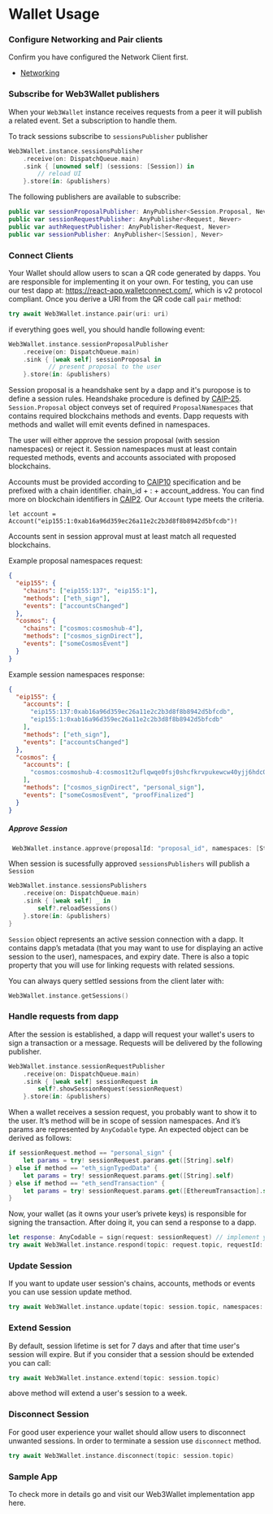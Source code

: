 # Wallet Usage

### Configure Networking and Pair clients

Confirm you have configured the Network Client first.

- [Networking](../core/networking-configuration.md)

### Subscribe for Web3Wallet publishers

When your `Web3Wallet` instance receives requests from a peer it will publish a related event. Set a subscription to handle them.

To track sessions subscribe to `sessionsPublisher` publisher

```swift
Web3Wallet.instance.sessionsPublisher
    .receive(on: DispatchQueue.main)
    .sink { [unowned self] (sessions: [Session]) in
        // reload UI
    }.store(in: &publishers)
```

The following publishers are available to subscribe:

```swift
public var sessionProposalPublisher: AnyPublisher<Session.Proposal, Never>
public var sessionRequestPublisher: AnyPublisher<Request, Never>
public var authRequestPublisher: AnyPublisher<Request, Never>
public var sessionPublisher: AnyPublisher<[Session], Never>
```

### Connect Clients

Your Wallet should allow users to scan a QR code generated by dapps. You are responsible for implementing it on your own.
For testing, you can use our test dapp at: https://react-app.walletconnect.com/, which is v2 protocol compliant.
Once you derive a URI from the QR code call `pair` method:

```swift
try await Web3Wallet.instance.pair(uri: uri)
```

if everything goes well, you should handle following event:

```swift
Web3Wallet.instance.sessionProposalPublisher
    .receive(on: DispatchQueue.main)
    .sink { [weak self] sessionProposal in
           // present proposal to the user
    }.store(in: &publishers)
```

Session proposal is a heandshake sent by a dapp and it's puropose is to define a session rules. Heandshake procedure is defined by [CAIP-25](https://github.com/ChainAgnostic/CAIPs/blob/master/CAIPs/caip-25.md).
`Session.Proposal` object conveys set of required `ProposalNamespaces` that contains required blockchains methods and events. Dapp requests with methods and wallet will emit events defined in namespaces.

The user will either approve the session proposal (with session namespaces) or reject it. Session namespaces must at least contain requested methods, events and accounts associated with proposed blockchains.

Accounts must be provided according to [CAIP10](https://github.com/ChainAgnostic/CAIPs/blob/master/CAIPs/caip-10.md) specification and be prefixed with a chain identifier. chain_id + : + account_address. You can find more on blockchain identifiers in [CAIP2](https://github.com/ChainAgnostic/CAIPs/blob/master/CAIPs/caip-2.md). Our `Account` type meets the criteria.

```
let account = Account("eip155:1:0xab16a96d359ec26a11e2c2b3d8f8b8942d5bfcdb")!
```

Accounts sent in session approval must at least match all requested blockchains.

Example proposal namespaces request:

```json
{
  "eip155": {
    "chains": ["eip155:137", "eip155:1"],
    "methods": ["eth_sign"],
    "events": ["accountsChanged"]
  },
  "cosmos": {
    "chains": ["cosmos:cosmoshub-4"],
    "methods": ["cosmos_signDirect"],
    "events": ["someCosmosEvent"]
  }
}
```

Example session namespaces response:

```json
{
  "eip155": {
    "accounts": [
      "eip155:137:0xab16a96d359ec26a11e2c2b3d8f8b8942d5bfcdb",
      "eip155:1:0xab16a96d359ec26a11e2c2b3d8f8b8942d5bfcdb"
    ],
    "methods": ["eth_sign"],
    "events": ["accountsChanged"]
  },
  "cosmos": {
    "accounts": [
      "cosmos:cosmoshub-4:cosmos1t2uflqwqe0fsj0shcfkrvpukewcw40yjj6hdc0"
    ],
    "methods": ["cosmos_signDirect", "personal_sign"],
    "events": ["someCosmosEvent", "proofFinalized"]
  }
}
```

##### Approve Session

```swift
 Web3Wallet.instance.approve(proposalId: "proposal_id", namespaces: [String: SessionNamespace])
```

When session is sucessfully approved `sessionsPublishers` will publish a `Session`

```swift
Web3Wallet.instance.sessionsPublishers
    .receive(on: DispatchQueue.main)
    .sink { [weak self] _ in
        self?.reloadSessions()
    }.store(in: &publishers)
}
```

`Session` object represents an active session connection with a dapp. It contains dapp’s metadata (that you may want to use for displaying an active session to the user), namespaces, and expiry date. There is also a topic property that you will use for linking requests with related sessions.

You can always query settled sessions from the client later with:

```swift
Web3Wallet.instance.getSessions()
```

### Handle requests from dapp

After the session is established, a dapp will request your wallet's users to sign a transaction or a message. Requests will be delivered by the following publisher.

```swift
Web3Wallet.instance.sessionRequestPublisher
    .receive(on: DispatchQueue.main)
    .sink { [weak self] sessionRequest in
        self?.showSessionRequest(sessionRequest)
    }.store(in: &publishers)
```

When a wallet receives a session request, you probably want to show it to the user. It’s method will be in scope of session namespaces. And it’s params are represented by `AnyCodable` type. An expected object can be derived as follows:

```swift
if sessionRequest.method == "personal_sign" {
    let params = try! sessionRequest.params.get([String].self)
} else if method == "eth_signTypedData" {
    let params = try! sessionRequest.params.get([String].self)
} else if method == "eth_sendTransaction" {
    let params = try! sessionRequest.params.get([EthereumTransaction].self)
}
```

Now, your wallet (as it owns your user’s privete keys) is responsible for signing the transaction. After doing it, you can send a response to a dapp.

```swift
let response: AnyCodable = sign(request: sessionRequest) // implement your signing method
try await Web3Wallet.instance.respond(topic: request.topic, requestId: request.id, response: .response(response))
```

### Update Session

If you want to update user session's chains, accounts, methods or events you can use session update method.

```swift
try await Web3Wallet.instance.update(topic: session.topic, namespaces: newNamespaces)
```

### Extend Session

By default, session lifetime is set for 7 days and after that time user's session will expire. But if you consider that a session should be extended you can call:

```swift
try await Web3Wallet.instance.extend(topic: session.topic)
```

above method will extend a user's session to a week.

### Disconnect Session

For good user experience your wallet should allow users to disconnect unwanted sessions. In order to terminate a session use `disconnect` method.

```swift
try await Web3Wallet.instance.disconnect(topic: session.topic)
```

### Sample App

To check more in details go and visit our Web3Wallet implementation app here.
